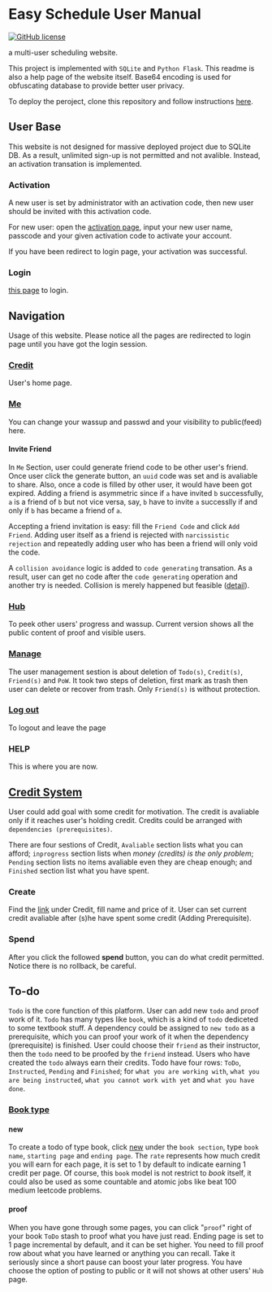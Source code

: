 # Easy Schedule User Manual

[![GitHub license](https://img.shields.io/badge/license-GPL3.0-blue.svg)](https://github.com/NaiveWang/DirtRallyTelemetry/blob/master/LICENSE)

a multi-user scheduling website.

This project is implemented with `SQLite` and `Python Flask`. This readme is also a help page of the website itself. Base64 encoding is used for obfuscating database to provide better user privacy.

To deploy the peroject, clone this repository and follow instructions [here](https://github.com/NaiveWang/easy_schedule/blob/master/deploy.md).

## User Base

This website is not designed for massive deployed project due to SQLite DB. As a result, unlimited sign-up is not permitted and not avalible. Instead, an activation transation is implemented.

### Activation

A new user is set by administrator with an activation code, then new user should be invited with this activation code.

For new user: open the [activation page](/activate), input your new user name, passcode and your given activation code to activate your account.

If you have been redirect to login page, your activation was successful.

### Login

[this page](/login) to login.

## Navigation

Usage of this website. Please notice all the pages are redirected to login page until you have got the login session.

### [Credit](/)

User's home page.

### [Me](/me)

You can change your wassup and passwd and your visibility to public(feed) here.

#### Invite Friend

In `Me` Section, user could generate friend code to be other user's friend. Once user click the generate button, an `uuid` code was set and is avaliable to share. Also, once a code is filled by other user, it would have been got expired. Adding a friend is asymmetric since if `a` have invited `b` successfully, `a` is a friend of `b` but not vice versa, say, `b` have to invite `a` successlly if and only if `b` has became a friend of `a`.

Accepting a friend invitation is easy: fill the `Friend Code` and click `Add Friend`. Adding user itself as a friend is rejected with `narcissistic rejection` and repeatedly adding user who has been a friend will only void the code.

A `collision avoidance` logic is added to `code generating` transation. As a result, user can get no code after the `code generating` operation and another try is needed. Collision is merely happened but feasible ([detail](https://en.wikipedia.org/wiki/Universally_unique_identifier#Collisions)).

### [Hub](/hub)

To peek other users' progress and wassup. Current version shows all the public content of proof and visible users.

### [Manage](/manage)

The user management sestion is about deletion of `Todo(s)`, `Credit(s)`, `Friend(s)` and `PoW`. It took two steps of deletion, first mark as trash then user can delete or recover from trash. Only `Friend(s)` is without protection.

### [Log out](/logout)

To logout and leave the page

### HELP

This is where you are now.

## [Credit System](/)

User could add goal with some credit for motivation. The credit is avaliable only if it reaches user's holding credit. Credits could be arranged with `dependencies (prerequisites)`.

There are four sestions of Credit, `Avaliable` section lists what you can afford; `inprogress` section lists when *money (credits) is the only problem*; `Pending` section lists no items avaliable even they are cheap enough; and `Finished` section list what you have spent.

### Create

Find the [link](/new_credit) under Credit, fill name and price of it. User can set current credit avaliable after (s)he have spent some credit (Adding Prerequisite).

### Spend

After you click the followed **spend** button, you can do what credit permitted. Notice there is no rollback, be careful.

## To-do

`Todo` is the core function of this platform. User can add new `todo` and proof work of it. `Todo` has many types like `book`, which is a kind of `todo` dediceted to some textbook stuff. A dependency could be assigned to `new todo` as a prerequisite, which you can proof your work of it when the dependency (prerequisite) is finished. User could choose their `friend` as their instructor, then the `todo` need to be proofed by the `friend` instead. Users who have created the `todo` always earn their credits. Todo have four rows: `ToDo`, `Instructed`, `Pending` and `Finished`; for `what you are working with`, `what you are being instructed`, `what you cannot work with yet` and `what you have done`.

### [Book type](/todo_book)

#### new

To create a todo of type book, click [new](/new_todo?tid=1) under the `book section`, type `book name`, `starting page` and `ending page`. The `rate` represents how much credit you will earn for each page, it is set to 1 by default to indicate earning 1 credit per page. Of course, this `book` model is not restrict to *book* itself, it could also be used as some countable and atomic jobs like beat 100 medium leetcode problems.

#### proof

When you have gone through some pages, you can click "`proof`" right of your book `ToDo` stash to proof what you have just read. Ending page is set to 1 page incremental by default, and it can be set higher. You need to fill proof row about what you have learned or anything you can recall. Take it seriously since a short pause can boost your later progress. You have choose the option of posting to public or it will not shows at other users' `Hub` page.
